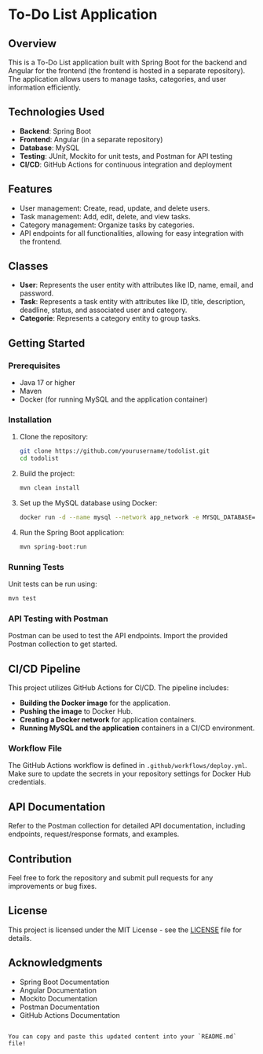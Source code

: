 # To-Do List Application

## Overview

This is a To-Do List application built with Spring Boot for the backend and Angular for the frontend (the frontend is hosted in a separate repository). The application allows users to manage tasks, categories, and user information efficiently.

## Technologies Used

- **Backend**: Spring Boot
- **Frontend**: Angular (in a separate repository)
- **Database**: MySQL
- **Testing**: JUnit, Mockito for unit tests, and Postman for API testing
- **CI/CD**: GitHub Actions for continuous integration and deployment

## Features

- User management: Create, read, update, and delete users.
- Task management: Add, edit, delete, and view tasks.
- Category management: Organize tasks by categories.
- API endpoints for all functionalities, allowing for easy integration with the frontend.

## Classes

- **User**: Represents the user entity with attributes like ID, name, email, and password.
- **Task**: Represents a task entity with attributes like ID, title, description, deadline, status, and associated user and category.
- **Categorie**: Represents a category entity to group tasks.

## Getting Started

### Prerequisites

- Java 17 or higher
- Maven
- Docker (for running MySQL and the application container)

### Installation

1. Clone the repository:
   ```bash
   git clone https://github.com/yourusername/todolist.git
   cd todolist
   ```

2. Build the project:
   ```bash
   mvn clean install
   ```

3. Set up the MySQL database using Docker:
   ```bash
   docker run -d --name mysql --network app_network -e MYSQL_DATABASE=todolist -e MYSQL_ROOT_PASSWORD=root_password -p 3306:3306 mysql
   ```

4. Run the Spring Boot application:
   ```bash
   mvn spring-boot:run
   ```

### Running Tests

Unit tests can be run using:
```bash
mvn test
```

### API Testing with Postman

Postman can be used to test the API endpoints. Import the provided Postman collection to get started.

## CI/CD Pipeline

This project utilizes GitHub Actions for CI/CD. The pipeline includes:

- **Building the Docker image** for the application.
- **Pushing the image** to Docker Hub.
- **Creating a Docker network** for application containers.
- **Running MySQL and the application** containers in a CI/CD environment.

### Workflow File

The GitHub Actions workflow is defined in `.github/workflows/deploy.yml`. Make sure to update the secrets in your repository settings for Docker Hub credentials.

## API Documentation

Refer to the Postman collection for detailed API documentation, including endpoints, request/response formats, and examples.

## Contribution

Feel free to fork the repository and submit pull requests for any improvements or bug fixes.

## License

This project is licensed under the MIT License - see the [LICENSE](LICENSE) file for details.

## Acknowledgments

- Spring Boot Documentation
- Angular Documentation
- Mockito Documentation
- Postman Documentation
- GitHub Actions Documentation
```

You can copy and paste this updated content into your `README.md` file!
